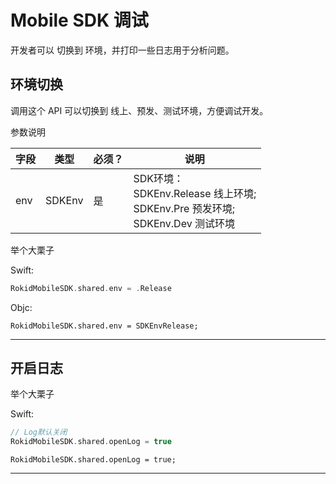 # Mobile SDK 调试

开发者可以 切换到 环境，并打印一些日志用于分析问题。

## 环境切换

调用这个 API 可以切换到 线上、预发、测试环境，方便调试开发。

参数说明

| 字段    | 类型   | 必须？| 说明 |
| ------ | ----- | ----- | ----- |
| env  | SDKEnv | 是 | SDK环境：<br> SDKEnv.Release 线上环境;<br> SDKEnv.Pre 预发环境;<br>SDKEnv.Dev 测试环境 |

举个大栗子

Swift:

```swift
RokidMobileSDK.shared.env = .Release
```

Objc:

```objc
RokidMobileSDK.shared.env = SDKEnvRelease;
```

---

## 开启日志

举个大栗子

Swift:

```swift
// Log默认关闭
RokidMobileSDK.shared.openLog = true
```

```objc
RokidMobileSDK.shared.openLog = true;
```

---


